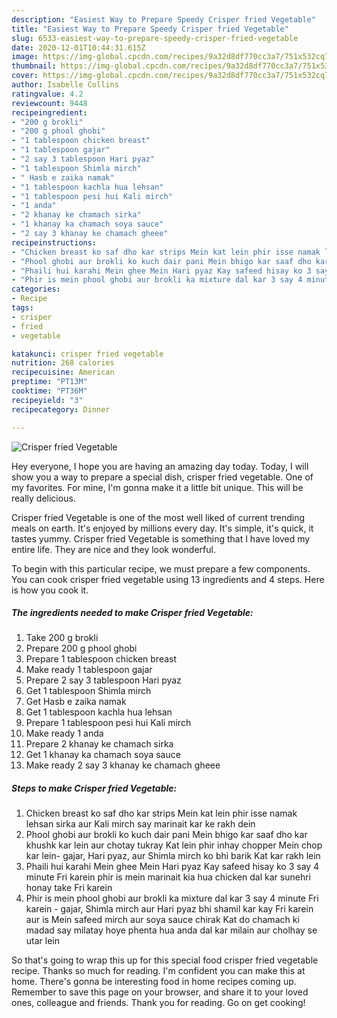 ```yaml
---
description: "Easiest Way to Prepare Speedy Crisper fried Vegetable"
title: "Easiest Way to Prepare Speedy Crisper fried Vegetable"
slug: 6533-easiest-way-to-prepare-speedy-crisper-fried-vegetable
date: 2020-12-01T10:44:31.615Z
image: https://img-global.cpcdn.com/recipes/9a32d8df770cc3a7/751x532cq70/crisper-fried-vegetable-recipe-main-photo.jpg
thumbnail: https://img-global.cpcdn.com/recipes/9a32d8df770cc3a7/751x532cq70/crisper-fried-vegetable-recipe-main-photo.jpg
cover: https://img-global.cpcdn.com/recipes/9a32d8df770cc3a7/751x532cq70/crisper-fried-vegetable-recipe-main-photo.jpg
author: Isabelle Collins
ratingvalue: 4.2
reviewcount: 9448
recipeingredient:
- "200 g brokli"
- "200 g phool ghobi"
- "1 tablespoon chicken breast"
- "1 tablespoon gajar"
- "2 say 3 tablespoon Hari pyaz"
- "1 tablespoon Shimla mirch"
- " Hasb e zaika namak"
- "1 tablespoon kachla hua lehsan"
- "1 tablespoon pesi hui Kali mirch"
- "1 anda"
- "2 khanay ke chamach sirka"
- "1 khanay ka chamach soya sauce"
- "2 say 3 khanay ke chamach gheee"
recipeinstructions:
- "Chicken breast ko saf dho kar strips Mein kat lein phir isse namak lehsan sirka aur Kali mirch say marinait kar ke rakh dein"
- "Phool ghobi aur brokli ko kuch dair pani Mein bhigo kar saaf dho kar khushk kar lein aur chotay tukray Kat lein phir inhay chopper Mein chop kar lein- gajar, Hari pyaz, aur Shimla mirch ko bhi barik Kat kar rakh lein"
- "Phaili hui karahi Mein ghee Mein Hari pyaz Kay safeed hisay ko 3 say 4 minute Fri karein phir is mein marinait kia hua chicken dal kar sunehri honay take Fri karein"
- "Phir is mein phool ghobi aur brokli ka mixture dal kar 3 say 4 minute Fri karein - gajar, Shimla mirch aur Hari pyaz bhi shamil kar kay Fri karein aur is Mein safeed mirch aur soya sauce chirak Kat do chamach ki madad say milatay hoye phenta hua anda dal kar milain aur cholhay se utar lein"
categories:
- Recipe
tags:
- crisper
- fried
- vegetable

katakunci: crisper fried vegetable 
nutrition: 268 calories
recipecuisine: American
preptime: "PT13M"
cooktime: "PT36M"
recipeyield: "3"
recipecategory: Dinner

---
```



![Crisper fried Vegetable](https://img-global.cpcdn.com/recipes/9a32d8df770cc3a7/751x532cq70/crisper-fried-vegetable-recipe-main-photo.jpg)

Hey everyone, I hope you are having an amazing day today. Today, I will show you a way to prepare a special dish, crisper fried vegetable. One of my favorites. For mine, I'm gonna make it a little bit unique. This will be really delicious.

Crisper fried Vegetable is one of the most well liked of current trending meals on earth. It's enjoyed by millions every day. It's simple, it's quick, it tastes yummy. Crisper fried Vegetable is something that I have loved my entire life. They are nice and they look wonderful.




To begin with this particular recipe, we must prepare a few components. You can cook crisper fried vegetable using 13 ingredients and 4 steps. Here is how you cook it.

<!--inarticleads1-->

##### The ingredients needed to make Crisper fried Vegetable:

1. Take 200 g brokli
1. Prepare 200 g phool ghobi
1. Prepare 1 tablespoon chicken breast
1. Make ready 1 tablespoon gajar
1. Prepare 2 say 3 tablespoon Hari pyaz
1. Get 1 tablespoon Shimla mirch
1. Get  Hasb e zaika namak
1. Get 1 tablespoon kachla hua lehsan
1. Prepare 1 tablespoon pesi hui Kali mirch
1. Make ready 1 anda
1. Prepare 2 khanay ke chamach sirka
1. Get 1 khanay ka chamach soya sauce
1. Make ready 2 say 3 khanay ke chamach gheee




<!--inarticleads2-->

##### Steps to make Crisper fried Vegetable:

1. Chicken breast ko saf dho kar strips Mein kat lein phir isse namak lehsan sirka aur Kali mirch say marinait kar ke rakh dein
1. Phool ghobi aur brokli ko kuch dair pani Mein bhigo kar saaf dho kar khushk kar lein aur chotay tukray Kat lein phir inhay chopper Mein chop kar lein- gajar, Hari pyaz, aur Shimla mirch ko bhi barik Kat kar rakh lein
1. Phaili hui karahi Mein ghee Mein Hari pyaz Kay safeed hisay ko 3 say 4 minute Fri karein phir is mein marinait kia hua chicken dal kar sunehri honay take Fri karein
1. Phir is mein phool ghobi aur brokli ka mixture dal kar 3 say 4 minute Fri karein - gajar, Shimla mirch aur Hari pyaz bhi shamil kar kay Fri karein aur is Mein safeed mirch aur soya sauce chirak Kat do chamach ki madad say milatay hoye phenta hua anda dal kar milain aur cholhay se utar lein




So that's going to wrap this up for this special food crisper fried vegetable recipe. Thanks so much for reading. I'm confident you can make this at home. There's gonna be interesting food in home recipes coming up. Remember to save this page on your browser, and share it to your loved ones, colleague and friends. Thank you for reading. Go on get cooking!
